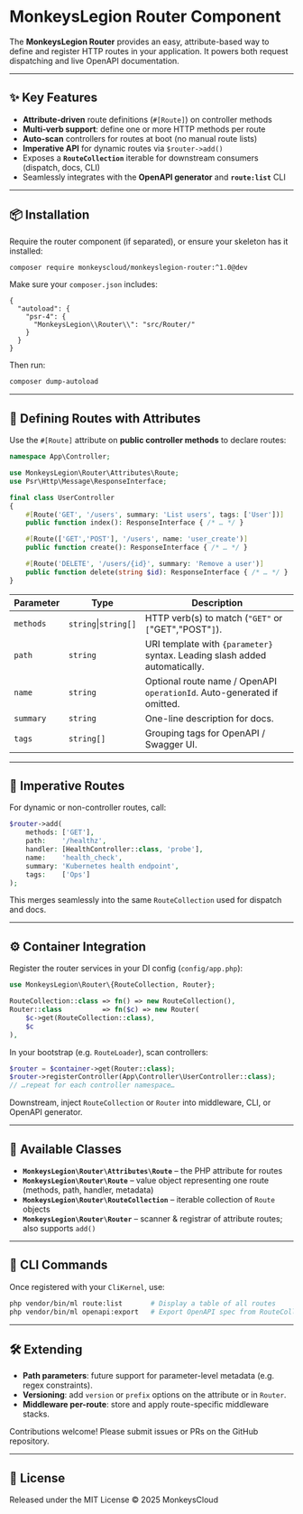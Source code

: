 # MonkeysLegion Router Component

The **MonkeysLegion Router** provides an easy, attribute-based way to define and register HTTP routes in your application. It powers both request dispatching and live OpenAPI documentation.

---

## ✨ Key Features

* **Attribute‑driven** route definitions (`#[Route]`) on controller methods
* **Multi‑verb support**: define one or more HTTP methods per route
* **Auto‑scan** controllers for routes at boot (no manual route lists)
* **Imperative API** for dynamic routes via `$router->add()`
* Exposes a **`RouteCollection`** iterable for downstream consumers (dispatch, docs, CLI)
* Seamlessly integrates with the **OpenAPI generator** and **`route:list`** CLI

---

## 📦 Installation

Require the router component (if separated), or ensure your skeleton has it installed:

```bash
composer require monkeyscloud/monkeyslegion-router:^1.0@dev
```

Make sure your `composer.json` includes:

```jsonc
{
  "autoload": {
    "psr-4": {
      "MonkeysLegion\\Router\\": "src/Router/"
    }
  }
}
```

Then run:

```bash
composer dump-autoload
```

---

## 🚦 Defining Routes with Attributes

Use the `#[Route]` attribute on **public controller methods** to declare routes:

```php
namespace App\Controller;

use MonkeysLegion\Router\Attributes\Route;
use Psr\Http\Message\ResponseInterface;

final class UserController
{
    #[Route('GET', '/users', summary: 'List users', tags: ['User'])]
    public function index(): ResponseInterface { /* … */ }

    #[Route(['GET','POST'], '/users', name: 'user_create')]
    public function create(): ResponseInterface { /* … */ }

    #[Route('DELETE', '/users/{id}', summary: 'Remove a user')]
    public function delete(string $id): ResponseInterface { /* … */ }
}
```

| Parameter | Type                 | Description                                                                |
| --------- | -------------------- | -------------------------------------------------------------------------- |
| `methods` | `string`\|`string[]` | HTTP verb(s) to match (`"GET"` or `[`"GET","POST"`]`).                     |
| `path`    | `string`             | URI template with `{parameter}` syntax. Leading slash added automatically. |
| `name`    | `string`             | Optional route name / OpenAPI `operationId`. Auto-generated if omitted.    |
| `summary` | `string`             | One-line description for docs.                                             |
| `tags`    | `string[]`           | Grouping tags for OpenAPI / Swagger UI.                                    |

---

## 🧩 Imperative Routes

For dynamic or non-controller routes, call:

```php
$router->add(
    methods: ['GET'],
    path:    '/healthz',
    handler: [HealthController::class, 'probe'],
    name:    'health_check',
    summary: 'Kubernetes health endpoint',
    tags:    ['Ops']
);
```

This merges seamlessly into the same `RouteCollection` used for dispatch and docs.

---

## ⚙️ Container Integration

Register the router services in your DI config (`config/app.php`):

```php
use MonkeysLegion\Router\{RouteCollection, Router};

RouteCollection::class => fn() => new RouteCollection(),
Router::class          => fn($c) => new Router(
    $c->get(RouteCollection::class),
    $c
),
```

In your bootstrap (e.g. `RouteLoader`), scan controllers:

```php
$router = $container->get(Router::class);
$router->registerController(App\Controller\UserController::class);
// …repeat for each controller namespace…
```

Downstream, inject `RouteCollection` or `Router` into middleware, CLI, or OpenAPI generator.

---

## 📝 Available Classes

* **`MonkeysLegion\Router\Attributes\Route`** – the PHP attribute for routes
* **`MonkeysLegion\Router\Route`** – value object representing one route (methods, path, handler, metadata)
* **`MonkeysLegion\Router\RouteCollection`** – iterable collection of `Route` objects
* **`MonkeysLegion\Router\Router`** – scanner & registrar of attribute routes; also supports `add()`

---

## 🔧 CLI Commands

Once registered with your `CliKernel`, use:

```bash
php vendor/bin/ml route:list       # Display a table of all routes
php vendor/bin/ml openapi:export   # Export OpenAPI spec from RouteCollection
```

---

## 🛠️ Extending

* **Path parameters**: future support for parameter-level metadata (e.g. regex constraints).
* **Versioning**: add `version` or `prefix` options on the attribute or in `Router`.
* **Middleware per-route**: store and apply route-specific middleware stacks.

Contributions welcome! Please submit issues or PRs on the GitHub repository.

---

## 📄 License

Released under the MIT License © 2025 MonkeysCloud
